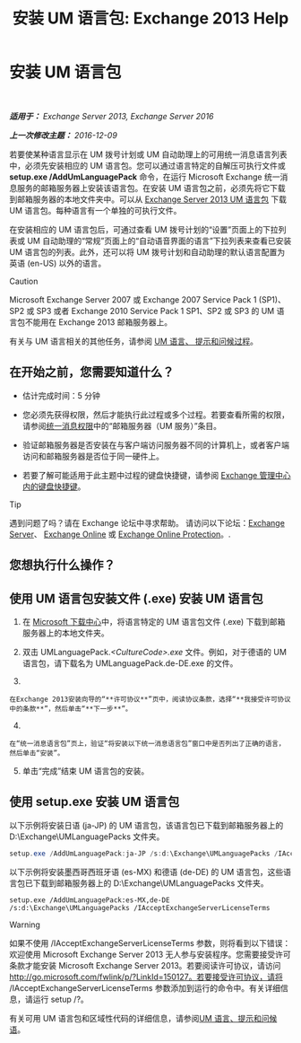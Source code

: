 ﻿---
title: '安装 UM 语言包: Exchange 2013 Help'
TOCTitle: 安装 UM 语言包
ms:assetid: ed14ffa5-c9b0-4367-b5da-564024b360ff
ms:mtpsurl: https://technet.microsoft.com/zh-cn/library/Dd876951(v=EXCHG.150)
ms:contentKeyID: 50491914
ms.date: 01/11/2018
mtps_version: v=EXCHG.150
ms.translationtype: HT
---

# 安装 UM 语言包

 

_**适用于：** Exchange Server 2013, Exchange Server 2016_

_**上一次修改主题：** 2016-12-09_

若要使某种语言显示在 UM 拨号计划或 UM 自动助理上的可用统一消息语言列表中，必须先安装相应的 UM 语言包。您可以通过语言特定的自解压可执行文件或 **setup.exe /AddUmLanguagePack** 命令，在运行 Microsoft Exchange 统一消息服务的邮箱服务器上安装该语言包。在安装 UM 语言包之前，必须先将它下载到邮箱服务器的本地文件夹中。可以从 [Exchange Server 2013 UM 语言包](http://go.microsoft.com/fwlink/p/?linkid=266542) 下载 UM 语言包。每种语言有一个单独的可执行文件。

在安装相应的 UM 语言包后，可通过查看 UM 拨号计划的“设置”页面上的下拉列表或 UM 自动助理的“常规”页面上的“自动语音界面的语言”下拉列表来查看已安装 UM 语言包的列表。此外，还可以将 UM 拨号计划和自动助理的默认语言配置为英语 (en-US) 以外的语言。

> [!CAUTION]  
> Microsoft Exchange Server 2007 或 Exchange 2007 Service Pack 1 (SP1)、SP2 或 SP3 或者 Exchange 2010 Service Pack 1 SP1、SP2 或 SP3 的 UM 语言包不能用在 Exchange 2013 邮箱服务器上。


有关与 UM 语言相关的其他任务，请参阅 [UM 语言、 提示和问候过程](um-languages-prompts-and-greetings-procedures-exchange-2013-help.md)。

## 在开始之前，您需要知道什么？

  - 估计完成时间：5 分钟

  - 您必须先获得权限，然后才能执行此过程或多个过程。若要查看所需的权限，请参阅[统一消息权限](unified-messaging-permissions-exchange-2013-help.md)中的“邮箱服务器（UM 服务）”条目。

  - 验证邮箱服务器是否安装在与客户端访问服务器不同的计算机上，或者客户端访问和邮箱服务器是否位于同一硬件上。

  - 若要了解可能适用于此主题中过程的键盘快捷键，请参阅 [Exchange 管理中心内的键盘快捷键](keyboard-shortcuts-in-the-exchange-admin-center-exchange-online-protection-help.md)。

> [!TIP]  
> 遇到问题了吗？请在 Exchange 论坛中寻求帮助。 请访问以下论坛：<a href="https://go.microsoft.com/fwlink/p/?linkid=60612">Exchange Server</a>、 <a href="https://go.microsoft.com/fwlink/p/?linkid=267542">Exchange Online</a> 或 <a href="https://go.microsoft.com/fwlink/p/?linkid=285351">Exchange Online Protection</a>。.


## 您想执行什么操作？

## 使用 UM 语言包安装文件 (.exe) 安装 UM 语言包

1.  在 [Microsoft 下载中心](https://go.microsoft.com/fwlink/p/?linkid=266542)中，将语言特定的 UM 语言包文件 (.exe) 下载到邮箱服务器上的本地文件夹。

2.  双击 UMLanguagePack.*\<CultureCode\>.exe* 文件。例如，对于德语的 UM 语言包，请下载名为 UMLanguagePack.de-DE.exe 的文件。

3.  
    
    在Exchange 2013安装向导的“**许可协议**”页中，阅读协议条款，选择“**我接受许可协议中的条款**”，然后单击“**下一步**”。

4.  
    
    在“统一消息语言包”页上，验证“将安装以下统一消息语言包”窗口中是否列出了正确的语言，然后单击“安装”。

5.  单击“完成”结束 UM 语言包的安装。

## 使用 setup.exe 安装 UM 语言包

以下示例将安装日语 (ja-JP) 的 UM 语言包，该语言包已下载到邮箱服务器上的 D:\\Exchange\\UMLanguagePacks 文件夹。

```powershell
setup.exe /AddUmLanguagePack:ja-JP /s:d:\Exchange\UMLanguagePacks /IAcceptExchangeServerLicenseTerms
```

以下示例将安装墨西哥西班牙语 (es-MX) 和德语 (de-DE) 的 UM 语言包，这些语言包已下载到邮箱服务器上的 D:\\Exchange\\UMLanguagePacks 文件夹。

    setup.exe /AddUmLanguagePack:es-MX,de-DE /s:d:\Exchange\UMLanguagePacks /IAcceptExchangeServerLicenseTerms

> [!WARNING]  
> 如果不使用 /IAcceptExchangeServerLicenseTerms 参数，则将看到以下错误：欢迎使用 Microsoft Exchange Server 2013 无人参与安装程序。您需要接受许可条款才能安装 Microsoft Exchange Server 2013。若要阅读许可协议，请访问 http://go.microsoft.com/fwlink/p/?LinkId=150127。若要接受许可协议，请将 /IAcceptExchangeServerLicenseTerms 参数添加到运行的命令中。有关详细信息，请运行 setup /?。


有关可用 UM 语言包和区域性代码的详细信息，请参阅[UM 语言、提示和问候语](um-languages-prompts-and-greetings-exchange-2013-help.md)。

